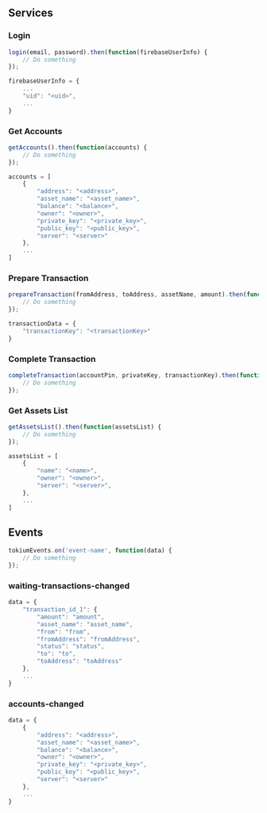 ## Services

### Login

```js
login(email, password).then(function(firebaseUserInfo) {
    // Do something
});
```

```js
firebaseUserInfo = {
    ...
    "uid": "<uid>",
    ...
}
```

### Get Accounts

```js
getAccounts().then(function(accounts) {
    // Do something
});
```

```js
accounts = [
    {
        "address": "<address>",
        "asset_name": "<asset_name>",
        "balance": "<balance>",
        "owner": "<owner>",
        "private_key": "<private_key>",
        "public_key": "<public_key>",
        "server": "<server>"
    },
    ...
]
```

### Prepare Transaction

```js
prepareTransaction(fromAddress, toAddress, assetName, amount).then(function(transactionData) {
    // Do something
});
```

```js
transactionData = {
    "transactionKey": "<transactionKey>"
}
```

### Complete Transaction

```js
completeTransaction(accountPin, privateKey, transactionKey).then(function() {
    // Do something
});
```

### Get Assets List

```js
getAssetsList().then(function(assetsList) {
    // Do something
});
```

```js
assetsList = [
    {
        "name": "<name>",
        "owner": "<owner>",
        "server": "<server>",
    },
    ...
]
```

## Events

```js
tokiumEvents.on('event-name', function(data) {
    // Do something
});
```

### waiting-transactions-changed

```js
data = {
    "transaction_id_1": {
        "amount": "amount",
        "asset_name": "asset_name",
        "from": "from",
        "fromAddress": "fromAddress",
        "status": "status",
        "to": "to",
        "toAddress": "toAddress"
    },
    ...
}
```

### accounts-changed

```js
data = {
    {
        "address": "<address>",
        "asset_name": "<asset_name>",
        "balance": "<balance>",
        "owner": "<owner>",
        "private_key": "<private_key>",
        "public_key": "<public_key>",
        "server": "<server>"
    },
    ...
}
```